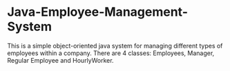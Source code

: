 # Java-Employee-Management-System
This is a simple object-oriented java system for managing different types of employees within a company. There are 4 classes: Employees, Manager, Regular Employee and HourlyWorker. 
